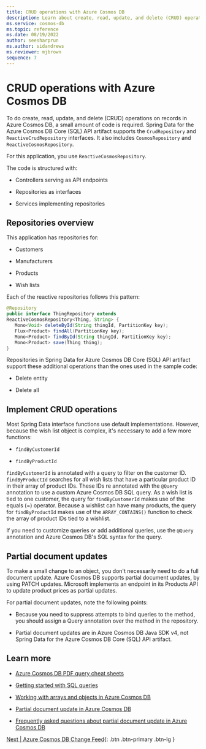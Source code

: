 ```yaml
---
title: CRUD operations with Azure Cosmos DB
description: Learn about create, read, update, and delete (CRUD) operations in an Azure Cosmos database and how to implement them.
ms.service: cosmos-db
ms.topic: reference
ms.date: 08/19/2022
author: seesharprun
ms.author: sidandrews
ms.reviewer: mjbrown
sequence: 7
---
```


# CRUD operations with Azure Cosmos DB

To do create, read, update, and delete (CRUD) operations on records in Azure Cosmos DB, a small amount of code is required. Spring Data for the Azure Cosmos DB Core (SQL) API artifact supports the `CrudRepository` and `ReactiveCrudRepository` interfaces. It also includes `CosmosRepository` and `ReactiveCosmosRepository`.

For this application, you use `ReactiveCosmosRepository`.

The code is structured with:

- Controllers serving as API endpoints

- Repositories as interfaces

- Services implementing repositories

## Repositories overview

This application has repositories for:

- Customers

- Manufacturers

- Products

- Wish lists

Each of the reactive repositories follows this pattern:

```java
@Repository
public interface ThingRepository extends
ReactiveCosmosRepository<Thing, String> {
   Mono<Void> deleteById(String thingId, PartitionKey key);
   Flux<Product> findAll(PartitionKey key);
   Mono<Product> findById(String thingId, PartitionKey key);
   Mono<Product> save(Thing thing);
}
```

Repositories in Spring Data for Azure Cosmos DB Core (SQL) API artifact support these additional operations than the ones used in the sample code:

- Delete entity

- Delete all

## Implement CRUD operations

Most Spring Data interface functions use default implementations. However, because the wish list object is complex, it's necessary to add a few more functions:

- `findByCustomerId`

- `findByProductId`

`findByCustomerId` is annotated with a query to filter on the customer ID. `findByProductId` searches for all wish lists that have a particular product ID in their array of product IDs. These IDs re annotated with the `@Query` annotation to use a custom Azure Cosmos DB SQL query. As a wish list is tied to one customer, the query for `findByCustomerId` makes use of the equals (=) operator. Because a wishlist can have many products, the query for `findByProductId` makes use of the `ARRAY_CONTAINS()` function to check the array of product IDs tied to a wishlist.

If you need to customize queries or add additional queries, use the `@Query` annotation and Azure Cosmos DB's SQL syntax for the query.

## Partial document updates

To make a small change to an object, you don't necessarily need to do a full document update. Azure Cosmos DB supports partial document updates, by using PATCH updates. Microsoft implements an endpoint in its Products API to update product prices as partial updates.

For partial document updates, note the following points:

- Because you need to suppress attempts to bind queries to the method, you should assign a Query annotation over the method in the repository.

- Partial document updates are in Azure Cosmos DB Java SDK v4, not Spring Data for the Azure Cosmos DB Core (SQL) API artifact.

## Learn more

- [Azure Cosmos DB PDF query cheat sheets](https://docs.microsoft.com/azure/cosmos-db/sql/query-cheat-sheet)

- [Getting started with SQL queries](https://docs.microsoft.com/azure/cosmos-db/sql/sql-query-getting-started)

- [Working with arrays and objects in Azure Cosmos DB](https://docs.microsoft.com/azure/cosmos-db/sql/sql-query-object-array)

- [Partial document update in Azure Cosmos DB](https://docs.microsoft.com/azure/cosmos-db/partial-document-update)

- [Frequently asked questions about partial document update in Azure Cosmos DB](https://docs.microsoft.com/azure/cosmos-db/partial-document-update-faq)

[Next &#124; Azure Cosmos DB Change Feed](change-feed-concepts.md){: .btn .btn-primary .btn-lg }
